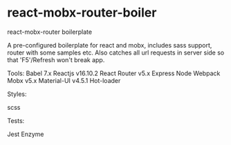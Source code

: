 # react-mobx-router-boiler

react-mobx-router boilerplate


A pre-configured boilerplate for react and mobx, includes sass support, router with some samples etc.
Also catches all url requests in server side so that 'F5'/Refresh won't break app.


Tools:
Babel 7.x
Reactjs v16.10.2
React Router v5.x
Express Node 
Webpack
Mobx v5.x
Material-UI v4.5.1
Hot-loader

Styles:

scss

Tests:

Jest
Enzyme
